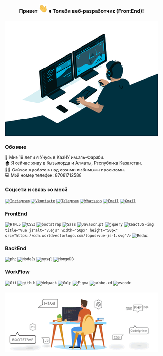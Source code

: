 
<h3 align="center" style> Привет <img src="https://github.com/tolebijaksybai/tolebijaksybai/blob/master/Hi.gif" width="29px">  я Толеби веб-разработчик (FrontEnd)!
</h3>


<h3 align="center">
    <img src="https://github.com/tolebijaksybai/tolebijaksybai/blob/master/code.gif" alt="Coder GIF" max-width="500" max-height="350">
</h3>
<h3 align="left">Обо мне</h3>
🏢 Мне 19 лет и я Учусь в КазНУ им.аль-Фараби.<br/>
🏠 Я сейчас живу в Кызылорда и Алматы, Республика Казахстан.<br/>
👨‍💻‍ Сейчас я работаю над своими любимыми проектами.<br/>
💻 Мой номер телефон: 87081712588<br/>


<h3 align="left">Соцсети и связь со мной</h3>

<code><a href="https://www.instagram.com/tolebijaksybai_/?hl=ru" title="Instagram" target="_blank"><img alt="Instagram" width="50px" height="50px" src="https://cdn.worldvectorlogo.com/logos/instagram-2-1.svg" /></a></code>
<code><a href="https://vk.com/tolebi2017" target="_blank"><img alt="Vkontakte"  title="Vkontakte" width="50px" height="50px" src="https://cdn.worldvectorlogo.com/logos/vk-1.svg" /></a></code>
<code><a href="https://t.me/tolebi2020" target="_blank"><img alt="Telegram"  title="Telegram" width="50px" height="50px" src="https://cdn.worldvectorlogo.com/logos/telegram.svg" /></a></code>
<code><a href="https://wa.me/77081712588?text=Я%20заинтересован%20вашего%20навыки"  target="_blank"><img title="Whatsapp" alt="Whatsapp" width="50px" height="50px" src="https://cdn.worldvectorlogo.com/logos/whatsapp-icon.svg" /></a></code>
<code><a href="mailto:ztolebi@mail.ru" target="_blank"><img alt="Email"  title="Email" width="50px" height="50px" src="https://cdn.worldvectorlogo.com/logos/mail-ios.svg" /></a></code>
<code><a href="mailto:tolebizaksybaj@gmail.com" target="_blank"><img alt="Gmail"  title="Gmail" width="50px" height="50px" src="https://cdn.worldvectorlogo.com/logos/gmail-icon-2.svg" /></a></code>


<h3 align="left">FrontEnd</h3>

<code><img title="HTML5" alt="HTML5" width="50px" height="50px" src="https://image.flaticon.com/icons/svg/226/226269.svg" /></code>
<code><img title="CSS3" alt="CSS3" width="50px" height="50px" src="https://image.flaticon.com/icons/svg/732/732190.svg" /></code>
<code><img title="Bootstrap" alt="bootstrap" width="50px" height="50px" src="https://cdn.worldvectorlogo.com/logos/bootstrap-5-1.svg"/></code>
<code><img title="Sass" alt="Sass" width="50px" height="50px" src="https://cdn.worldvectorlogo.com/logos/sass-1.svg" /></code>
<code><img title="JavaScript" alt="JavaScript" width="50px" height="50px" src="https://cdn.worldvectorlogo.com/logos/javascript.svg" /></code>
<code><img title="jQuery" alt="jquery" width="50px" height="60px" src="https://cdn.worldvectorlogo.com/logos/jquery.svg" /></code>
<code><img title="React JS" alt="ReactJS" width="50px" height="50px" src="https://cdn.worldvectorlogo.com/logos/react-1.svg"/></code>
<code><img title="Vue js"alt="vuejs" width="50px" height="50px" src="https://cdn.worldvectorlogo.com/logos/vue-js-1.svg"/></code>
<code><img title="Redux" alt="Redux" width="50px" height="50px" src="https://cdn.worldvectorlogo.com/logos/redux.svg"/></code>

<h3 align="left">BackEnd</h3>
<code><img alt="php" width="50px" height="50px" src="https://cdn.worldvectorlogo.com/logos/php.svg"/></code>
<code><img alt="NodeJs" width="40px" height="50px" src="https://cdn.worldvectorlogo.com/logos/nodejs-icon.svg" /></code>
<code><img alt="mysql" width="50px" height="50px" src="https://cdn.worldvectorlogo.com/logos/mysql-5.svg"/></code>
<code><img alt="MongoDB" width="50px" height="50px" src="https://cdn.worldvectorlogo.com/logos/mongodb.svg"/></code>



<h3 align="left">WorkFlow</h3>
<code><img alt="Git" width="50px"  height="50px" src="https://cdn.worldvectorlogo.com/logos/git-icon.svg" /></code>
<code><img alt="github" width="50px" height="50px" src="https://cdn.worldvectorlogo.com/logos/github-octocat.svg"/></code>
<code><img alt="Webpack" width="50px" height="50px" src="https://cdn.worldvectorlogo.com/logos/webpack-icon.svg"/></code>
<code><img alt="Gulp" width="50px" height="50px" src="https://cdn.worldvectorlogo.com/logos/gulp.svg"/></code>
<code><img alt="Figma" width="50px" height="40px" src="https://cdn.worldvectorlogo.com/logos/figma-1.svg" /></code>
<code><img alt="adobe-xd" width="50px" height="45px" src="https://cdn.worldvectorlogo.com/logos/adobe-xd-1.svg"/></code>
<code><img alt="vscode" width="45px"  height="50px" src="https://cdn.worldvectorlogo.com/logos/visual-studio-code.svg"/></code>


<h3 align="center">
    <img src="https://github.com/tolebijaksybai/tolebijaksybai/blob/master/My-work.gif" alt="Coder GIF" max-width="600" max-height="200">
</h3>

